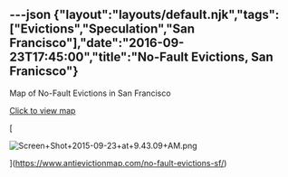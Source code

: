 ---json
{"layout":"layouts/default.njk","tags":["Evictions","Speculation","San Francisco"],"date":"2016-09-23T17:45:00","title":"No-Fault Evictions, San Franicsco"}
---

Map of No-Fault Evictions in San Francisco

[Click to view map](https://www.antievictionmap.com/no-fault-evictions-sf/)

[

![Screen+Shot+2015-09-23+at+9.43.09+AM.png](https://images.squarespace-cdn.com/content/v1/52b7d7a6e4b0b3e376ac8ea2/1514141104767-FEZKGFVVVMFP5LGHSWAB/ke17ZwdGBToddI8pDm48kGbxboAXSO9tBqemhekR5h9Zw-zPPgdn4jUwVcJE1ZvWQUxwkmyExglNqGp0IvTJZamWLI2zvYWH8K3-s_4yszcp2ryTI0HqTOaaUohrI8PIju77uq6Hi6QfniLr1aNpwWBvu4VJ6B_mfR01dcG62i4/Screen%2BShot%2B2015-09-23%2Bat%2B9.43.09%2BAM.png)

](https://www.antievictionmap.com/no-fault-evictions-sf/)